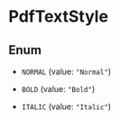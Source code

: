 

# PdfTextStyle

## Enum


* `NORMAL` (value: `"Normal"`)

* `BOLD` (value: `"Bold"`)

* `ITALIC` (value: `"Italic"`)



